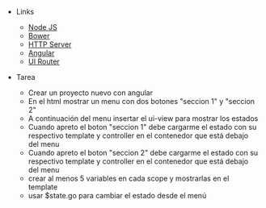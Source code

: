 - Links
	- <a href="https://nodejs.org/">Node JS</a>
	- <a href="http://bower.io/">Bower</a>
	- <a href="https://www.npmjs.com/package/http-server">HTTP Server</a>
	- <a href="http://learn-angular.org/">Angular</a>
	- <a href="https://github.com/angular-ui/ui-router">UI Router</a>


- Tarea
	- Crear un proyecto nuevo con angular
	- En el html mostrar un menu con dos botones "seccion 1" y "seccion 2"
	- A continuación del menu insertar el ui-view para mostrar los estados
	- Cuando apreto el boton "seccion 1" debe cargarme el estado con su respectivo template y controller en el contenedor que está debajo del menu
	- Cuando apreto el boton "seccion 2" debe cargarme el estado con su respectivo template y controller en el contenedor que está debajo del menu
	- crear al menos 5 variables en cada scope y mostrarlas en el template
	- usar $state.go para cambiar el estado desde el menú